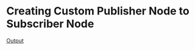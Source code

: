 # Creating Custom Publisher Node to Subscriber Node

[Output](https://github.com/saishivaniv/ros2/blob/main/pub_to_sub.png?raw=true)
